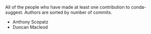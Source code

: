 All of the people who have made at least one contribution to conda-suggest.
Authors are sorted by number of commits.

* Anthony Scopatz
* Duncan Macleod
